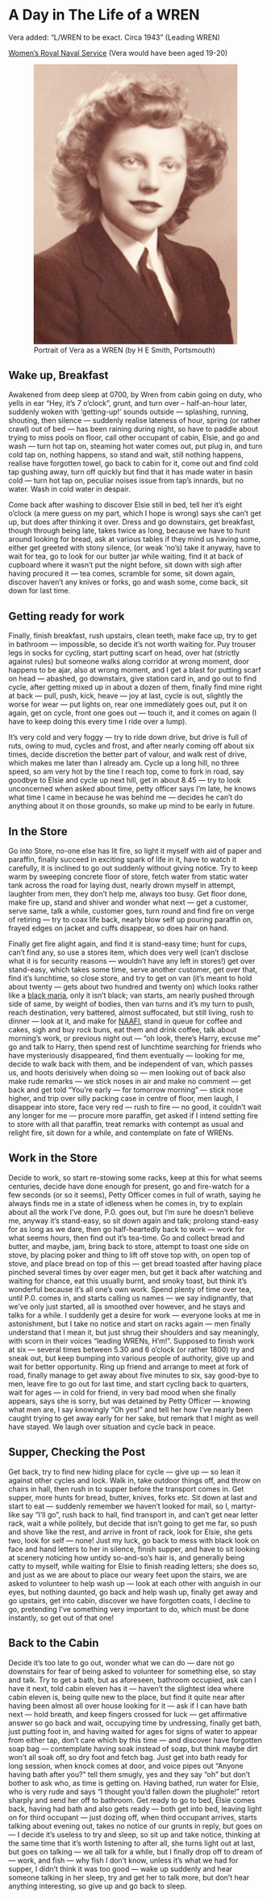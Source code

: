 # A Day in The Life of a WREN

Vera added: “L/WREN to be exact. Circa 1943” (Leading WREN)

[Women’s Royal Naval Service](https://www.forces.net/news/wrens-who-were-they-and-what-did-they-do) (Vera would have been aged 19-20)

<figure style="width: 80%; margin: 1em auto;">
  <img src="../images/vera-as-wren.png" alt="A portrait of Vera Everitt when a WREN">
  <figcaption>Portrait of Vera as a WREN (by H E Smith, Portsmouth)</figcaption>
</figure>

## Wake up, Breakfast

Awakened from deep sleep at 0700, by Wren from cabin going on duty, who yells in ear “Hey, it’s 7 o’clock”, grunt, and turn over – half-an-hour later, suddenly woken with ‘getting-up!’ sounds outside — splashing, running, shouting, then silence — suddenly realise lateness of hour, spring (or rather crawl) out of bed — has been raining during night, so have to paddle about trying to miss pools on floor, call other occupant of cabin, Elsie, and go and wash — turn hot tap on, steaming hot water comes out, put plug in, and turn cold tap on, nothing happens, so stand and wait, still nothing happens, realise have forgotten towel, go back to cabin for it, come out and find cold tap gushing away, turn off quickly but find that it has made water in basin cold — turn hot tap on, peculiar noises issue from tap’s innards, but no water. Wash in cold water in despair.

Come back after washing to discover Elsie still in bed, tell her it’s eight o’clock (a mere guess on my part, which I hope is wrong) says she can’t get up, but does after thinking it over. Dress and go downstairs, get breakfast, though through being late, takes twice as long, because we have to hunt around looking for bread, ask at various tables if they mind us having some, either get greeted with stony silence, (or weak ‘no’s) take it anyway, have to wait for tea, go to look for our butter jar while waiting, find it at back of cupboard where it wasn’t put the night before, sit down with sigh after having procured it — tea comes, scramble for some, sit down again, discover haven’t any knives or forks, go and wash some, come back, sit down for last time.

## Getting ready for work

Finally, finish breakfast, rush upstairs, clean teeth, make face up, try to get in bathroom — impossible, so decide it’s not worth waiting for. Puy trouser legs in socks for cycling, start putting scarf on head, over hat (strictly against rules) but someone walks along corridor at wrong moment, door happens to be ajar, also at wrong moment, and I get a blast for putting scarf on head — abashed, go downstairs, give station card in, and go out to find cycle, after getting mixed up in about a dozen of them, finally find mine right at back — pull, push, kick, heave — joy at last, cycle is out, slightly the worse for wear — put lights on, rear one immediately goes out, put it on again, get on cycle, front one goes out — touch it, and it comes on again (I have to keep doing this every time I ride over a lump).

It’s very cold and very foggy — try to ride down drive, but drive is full of ruts, owing to mud, cycles and frost, and after nearly coming off about six times, decide discretion the better part of valour, and walk rest of drive, which makes me later than I already am. Cycle up a long hill, no three speed, so am very hot by the tine I reach top, come to fork in road, say goodbye to Elsie and cycle up next hill, get in about 8.45 — try to look unconcerned when asked about time, petty officer says I’m late, he knows what time I came in because he was behind me — decides he can’t do anything about it on those grounds, so make up mind to be early in future.

## In the Store

Go into Store, no-one else has lit fire, so light it myself with aid of paper and paraffin, finally succeed in exciting spark of life in it, have to watch it carefully, it is inclined to go out suddenly without giving notice. Try to keep warm by sweeping concrete floor of store, fetch water from static water tank across the road for laying dust, nearly drown myself in attempt, laughter from men, they don’t help me, always too busy. Get floor done, make fire up, stand and shiver and wonder what next — get a customer, serve same, talk a while, customer goes, turn round and find fire on verge of retiring — try to coax life back, nearly blow self up pouring paraffin on, frayed edges on jacket and cuffs disappear, so does hair on hand.

Finally get fire alight again, and find it is stand-easy time; hunt for cups, can’t find any, so use a stores item, which does very well (can’t disclose what it is for security reasons — wouldn’t have any left in stores!) get over stand-easy, which takes some time, serve another customer, get over that, find it’s lunchtime, so close store, and try to get on van (it’s meant to hold about twenty — gets about two hundred and twenty on) which looks rather like a [black maria](https://www.pinterest.co.uk/pin/bedford-blackmaria--172051648247904484/), only it isn’t black; van starts, am nearly pushed through side of same, by weight of bodies, then van turns and it’s my turn to push, reach destination, very battered, almost suffocated, but still living, rush to dinner — look at it, and make for [NAAFI](https://naafi.co.uk/history/ "Armed Forces Canteen"), stand in queue for coffee and cakes, sigh and buy rock buns, eat them and drink coffee, talk about morning’s work, or previous night out — “oh look, there’s Harry, excuse me” go and talk to Harry, then spend rest of lunchtime searching for friends who have mysteriously disappeared, find them eventually — looking for me, decide to walk back with them, and be independent of van, which passes us, and hoots derisively when doing so — men looking out of back also make rude remarks — we stick noses in air and make no comment — get back and get told “You’re early — for tomorrow morning” — stick nose higher, and trip over silly packing case in centre of floor, men laugh, I disappear into store, face very red — rush to fire — no good, it couldn’t wait any longer for me — procure more paraffin, get asked if I intend setting fire to store with all that paraffin, treat remarks with contempt as usual and relight fire, sit down for a while, and contemplate on fate of WRENs.

## Work in the Store

Decide to work, so start re-stowing some racks, keep at this for what seems centuries, decide have done enough for present, go and fire-watch for a few seconds (or so it seems), Petty Officer comes in full of wrath, saying he always finds me in a state of idleness when he comes in, try to explain about all the work I’ve done, P.0. goes out, but I’m sure he doesn’t believe me, anyway it’s stand-easy, so sit down again and talk; prolong stand-easy for as long as we dare, then go half-heartedly back to work — work for what seems hours, then find out it’s tea-time. Go and collect bread and butter, and maybe, jam, bring back to store, attempt to toast one side on stove, by placing poker and thing to lift off stove top with, on open top of stove, and place bread on top of this — get bread toasted after having place pinched several times by over eager men, but get it back after watching and waiting for chance, eat this usually burnt, and smoky toast, but think it’s wonderful because it’s all one’s own work. Spend plenty of time over tea, until P.0. comes in, and starts calling us names — we say indignantly, that we’ve only just started, all is smoothed over however, and he stays and talks for a while. I suddenly get a desire for work — everyone looks at me in astonishment, but I take no notice and start on racks again — men finally understand that I mean it, but just shrug their shoulders and say meaningly, with scorn in their voices “leading WRENs, H’m!”. Supposed to finish work at six — several times between 5.30 and 6 o’clock (or rather 1800) try and sneak out, but keep bumping into various people of authority, give up and wait for better opportunity. Ring up friend and arrange to meet at fork of road, finally manage to get away about five minutes to six, say good-bye to men, leave fire to go out for last time, and start cycling back to quarters, wait for ages — in cold for friend, in very bad mood when she finally appears, says she is sorry, but was detained by Petty Officer — knowing what men are, I say knowingly “Oh yes!” and tell her how I’ve nearly been caught trying to get away early for her sake, but remark that I might as well have stayed. We laugh over situation and cycle back in peace.

## Supper, Checking the Post

Get back, try to find new hiding place for cycle — give up — so lean it against other cycles and lock. Walk in, take outdoor things off, and throw on chairs in hall, then rush in to supper before the transport comes in. Get supper, more hunts for bread, butter, knives, forks etc. Sit down at last and start to eat — suddenly remember we haven’t looked for mail, so I, martyr-like say “I’ll go”, rush back to hall, find transport in, and can’t get near letter rack, wait a while politely, but decide that isn’t going to get me far, so push and shove 1ike the rest, and arrive in front of rack, look for Elsie, she gets two, look for self — none! Just my luck, go back to mess with black look on face and hand letters to her in silence, finish supper, and have to sit looking at scenery noticing how untidy so-and-so’s hair is, and generally being catty to myself, while waiting for Elsie to finish reading letters; she does so, and just as we are about to place our weary feet upon the stairs, we are asked to volunteer to help wash up — look at each other with anguish in our eyes, but nothing daunted, go back and help wash up, finally get away and go upstairs, get into cabin, discover we have forgotten coats, I decline to go, pretending I’ve something very important to do, which must be done instantly, so get out of that one!

## Back to the Cabin

Decide it’s too late to go out, wonder what we can do — dare not go downstairs for fear of being asked to volunteer for something else, so stay and talk. Try to get a bath, but as aforeseen, bathroom occupied, ask can I have it next, told cabin eleven has it — haven’t the slightest idea where cabin eleven is, being quite new to the place, but find it quite near after having been almost all over house looking for it — ask if I can have bath next — hold breath, and keep fingers crossed for luck — get affirmative answer so go back and wait, occupying time by undressing, finally get bath, just putting foot in, and having waited for ages for signs of water to appear from either tap, don’t care which by this time — and discover have forgotten soap bag — contemplate having soak instead of soap, but think maybe dirt won’t all soak off, so dry foot and fetch bag. Just get into bath ready for long session, when knock comes at door, and voice pipes out “Anyone having bath after you?” tell them smugly, yes and they say “oh” but don’t bother to ask who, as time is getting on. Having bathed, run water for Elsie, who is very rude and says “I thought you’d fallen down the plughole!” retort sharply and send her off to bathroom. Get ready to go to bed, Elsie comes back, having had bath and also gets ready — both get into bed, leaving light on for third occupant — just dozing off, when third occupant arrives, starts talking about evening out, takes no notice of our grunts in reply, but goes on — I decide it’s useless to try and sleep, so sit up and take notice, thinking at the same time that it’s worth listening to after all, she turns light out at last, but goes on talking — we all talk for a while, but I finally drop off to dream of — work, and fish — why fish I don’t know, unless it’s what we had for supper, I didn’t think it was too good — wake up suddenly and hear someone talking in her sleep, try and get her to talk more, but don’t hear anything interesting, so give up and go back to sleep.
